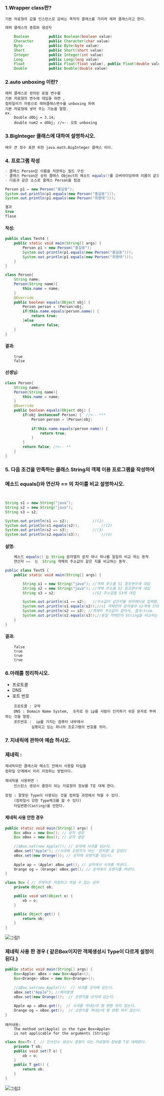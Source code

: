 ### 1.Wrapper class란?
	기본 자료형의 값을 인스턴스로 감싸는 목적의 클래스를 가리켜 래퍼 클래스라고 한다.
```java
래퍼 클래스의 종류와 생성자

	Boolean 		public Boolean(boolean value)
	Character 		public Character(char value)
	Byte 			public Byte(byte value)
	Short 			public Short(short value)
	Integer 		public Integer(int value)
	Long 			public Long(long value)
	Float 			public Float(float value), public Float(double value)
	Double 			public Double(double value)
```
	
### 2.auto unboxing 이란?
	래퍼 클래스로 정의된 로컬 변수를 
	기본 자료형의 변수에 대입을 하면 , 
	컴파일러가 자동으로 래퍼클래스변수를 unboxing 하여
	기본 자료형에 넣어 주는 기능을 말함.
	ex.
		Double dObj = 3.14;
		double num2 = dObj;	//<-- 오토 unboxing
		
### 3.BigInteger 클래스에 대하여 설명하시오. 
	매우 큰 정수 표현 위한 java.math.BigInteger 클래스 이다.

### 4. 프로그램 작성
```java
- 클래스 Person은 이름을 저장하는 필드 구성
- 클래스 Person은 상위 클래스 Object의 메소드 equals()를 오버라이딩하여 이름이 같으면 true를 반환하는 메소드 구현
- 다음과 같은 소스로 클래스 Person을 점검

Person p1 = new Person("홍길동");
System.out.println(p1.equals(new Person("홍길동")));
System.out.println(p1.equals(new Person("최명태")));

결과 
true
flase
```
#### 작성:
```java
public class Test4 {
	public static void main(String[] args) {
		Person p1 = new Person("홍길동");
		System.out.println(p1.equals(new Person("홍길동")));
		System.out.println(p1.equals(new Person("최명태")));
	}
}

class Person{
	String name;
	Person(String name){
		this.name = name;
	}
	@Override
	public boolean equals(Object obj) {
		Person person = (Person)obj;
		if(this.name.equals(person.name)) {
			return true;	
		}else
			return false;
	}
}
```
#### 결과:
```
	true
	false

```

#### 선생님:
```java
class Person{
	String name;
	Person(String name){
		this.name = name;
	}
	@Override
	public boolean equals(Object obj) {
		if(obj instanceof Person) {  //<-- ***
			Person person = (Person)obj;
			
			if(this.name.equals(person.name)) {
				return true;	
			}
		}	
		return false; //<-- **
	}
}
```

### 5. 다음 조건을 만족하는 클래스 String의 객체 이용 프로그램을 작성하여 
###   메소드 equals()와 연산자 == 의 차이를 비교 설명하시오.
```java


String s1 = new String("java");
String s2 = new String("java");
String s3 = s2;

System.out.println(s1 == s2);			//(1)
System.out.println(s1.equals(s2));			//(2)
System.out.println(s2 == s3);			//(3)
System.out.println(s2.equals(s3));			//(4)
```
#### 설명:
```java
	메소드 equals() 는 String 문자열의 문자 하나 하나를 일일히 비교 하는 동작.
	연산자 ==  는  String 객체의 주소값이 같은 지를 비교하는 동작.

public class Test5 {
	public static void main(String[] args) {

		String s1 = new String("java");	//객체 주소를 S1 참조변수에 대입
		String s2 = new String("java"); //객체 주소를 S2 참조변수에 대입
		String s3 = s2;					//S2 주소값을 S3에 대입

		System.out.println(s1 == s2);	//주소값이 같은지를 파라메터로 입력함, 결과:false.
		System.out.println(s1.equals(s2));//s1 객체안의 문자열과 s2객체 안의 문자열이 같은지를 비교, 결과:true.
		System.out.println(s2 == s3); //객체의 주소값이 같아서, 결과:true.
		System.out.println(s2.equals(s3));//동일 객체안의 String을 비교하는 것이 되어서, 결과:true.
	}
}
```
#### 결과: 
```
	false
	true
	true
	true
```

### 6.아래를 정리하시오.
 - 프로토콜
 - DNS
 - 포트 번호

```
	프로토콜 : 규약
	DNS : Domain Name System,  숫자로 된 ip를 사람이 인지하기 쉬운 문자로 부여하는 것을 말함.
	포트번호 :  ip를 가지는 컴퓨터 내부에서
			실행되고 있는 하나의 프로그램의 번호를 의미.
``` 

### 7. 지네릭에 관하여 예습 하시오.
### 제네릭 :
	제네릭이란 클래스와 메소드 안에서 사용할 타입을 
	컴파일 단계에서 미리 지정하는 방법이다.

	제네릭을 사용하면 : 
		인스턴스 생성시 결정이 되는 자료형의 정보를 T로 대체 한다.

	장점 : 잘못된 Type이 사용되는 것을 컴파일 과정에서 막을 수 있다.
		(컴파일시 강한 Type체크를 할 수 있다)
		타입변환(Casting)을 안한다.
		
#### 제네릭 사용 안한 경우
```java
public static void main(String[] args) {
	Box aBox = new Box(); // 상자 생성
	Box oBox = new Box(); // 상자 생성
	
	//aBox.set(new Apple()); // 상자에 사과를 담는다.
	aBox.set("Apple"); //사과와 오렌지가 아닌 '문자열'을 담았다
	oBox.set(new Orange()); // 상자에 오렌지를 담는다.
	
	Apple ap = (Apple) aBox.get(); // 상자에서 사과를 꺼낸다.
	Orange og = (Orange) oBox.get(); // 상자에서 오렌지를 꺼낸다.
}
```
```java
class Box { // 무엇이든 저장하고 꺼낼 수 있는 상자
	private Object ob;

	public void set(Object o) {
		ob = o;
	}

	public Object get() {
		return ob;
	}
}		
```
![그림1](./1.PNG)


### 제네릭 사용 한 경우 ( 같은Box이지만 객체생성시 Type이 다르게 설정이 된다.)
```java
public static void main(String[] args) {
	Box<Apple> aBox = new Box<Apple>();
	Box<Orange> oBox = new Box<Orange>();
	
	//aBox.set(new Apple());  // 사과를 상자에 담는다.
	aBox.set("Apple"); //에러발생
	oBox.set(new Orange());  // 오렌지를 상자에 담는다.
	
	Apple ap = aBox.get();  // 사과를 꺼내는데 형 변환 하지 않는다.
	Orange og = oBox.get();  // 오렌지를 꺼내는데 형 변환 하지 않는다.
}
```
	에러내용:
		The method set(Apple) in the type Box<Apple> 
		is not applicable for the arguments (String)
```java
class Box<T> {  // 인스턴스 생성시 결정이 되는 자료형의 정보를 T로 대체한다. 
	private T ob;
	public void set(T o) {
		ob = o;
	}
	public T get() {
		return ob;
	}
}
```
![그림2](./2.PNG)